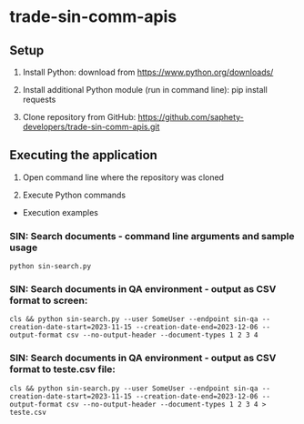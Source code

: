 # trade-sin-comm-apis

## Setup

1. Install Python: download from https://www.python.org/downloads/

2. Install additional Python module (run in command line): pip install requests

3. Clone repository from GitHub: https://github.com/saphety-developers/trade-sin-comm-apis.git

## Executing the application 

1. Open command line where the repository was cloned

2. Execute Python commands

- Execution examples  

### SIN: Search documents - command line arguments and sample usage

```python sin-search.py```

### SIN: Search documents in QA environment - output  as CSV format to screen:
```cls && python sin-search.py --user SomeUser --endpoint sin-qa --creation-date-start=2023-11-15 --creation-date-end=2023-12-06 --output-format csv --no-output-header --document-types 1 2 3 4```

### SIN: Search documents in QA environment - output as CSV format to teste.csv file:
```cls && python sin-search.py --user SomeUser --endpoint sin-qa --creation-date-start=2023-11-15 --creation-date-end=2023-12-06 --output-format csv --no-output-header --document-types 1 2 3 4 > teste.csv```
